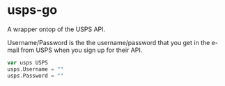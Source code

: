 # usps-go

A wrapper ontop of the USPS API.

Username/Password is the the username/password that you get in the e-mail from USPS when you sign up for their API.

```go
var usps USPS
usps.Username = ""
usps.Password = ""
```